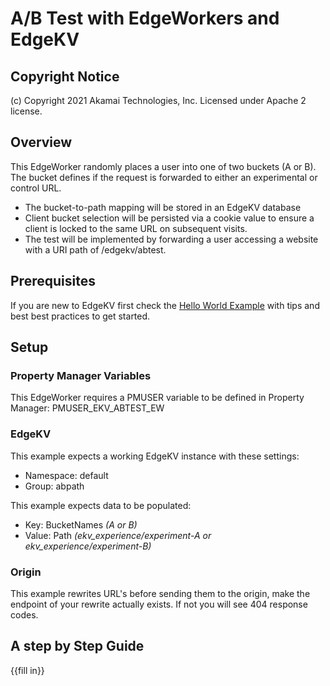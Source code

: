 # A/B Test with EdgeWorkers and EdgeKV

## Copyright Notice
(c) Copyright 2021 Akamai Technologies, Inc. Licensed under Apache 2 license.

## Overview
This EdgeWorker randomly places a user into one of two buckets (A or B). The bucket defines if the request is forwarded to either an experimental or control URL.

- The bucket-to-path mapping will be stored in an EdgeKV database
- Client bucket selection will be persisted via a cookie value to ensure a client is locked to the same URL on subsequent visits. 
- The test will be implemented by forwarding a user accessing a website with a URI path of /edgekv/abtest. 

## Prerequisites
If you are new to EdgeKV first check the [Hello World Example](https://github.com/akamai/edgeworkers-examples/tree/master/edgekv/examples/hello-world) with tips and best best practices to get started.

## Setup

### Property Manager Variables
This EdgeWorker requires a PMUSER variable to be defined in Property Manager: PMUSER_EKV_ABTEST_EW

### EdgeKV
This example expects a working EdgeKV instance with these settings:

- Namespace: default
- Group: abpath

This example expects data to be populated:
- Key: BucketNames *(A or B)*
- Value: Path *(ekv_experience/experiment-A or ekv_experience/experiment-B)*

### Origin
This example rewrites URL's before sending them to the origin, make the endpoint of your rewrite actually exists. If not you will see 404 response codes.

## A step by Step Guide
{{fill in}}

